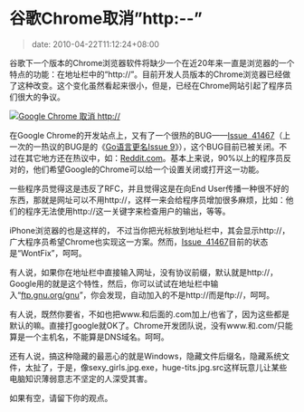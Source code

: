# 谷歌Chrome取消”http:--”
>date: 2010-04-22T11:12:24+08:00


谷歌下一个版本的Chrome浏览器软件将缺少一个在近20年来一直是浏览器的一个特点的功能：在地址栏中的“http://”。目前开发人员版本的Chrome浏览器已经做了这种改变。这个变化虽然看起来很小，但是，已经在Chrome网站引起了程序员们很大的争议。


[![](https://coolshell.cn/wp-content/uploads/2010/04/URL-BAR.png "Google Chrome 取消 http://")](https://coolshell.cn/wp-content/uploads/2010/04/URL-BAR.png)


在Google Chrome的开发站点上，又有了一个很热的BUG——[Issue  41467](https://code.google.com/p/chromium/issues/detail?id=41467)（上一次的一热议的BUG是的《[Go语言更名Issue 9](https://coolshell.cn/articles/1781.html)》），这个BUG目前已被关闭。不过在其它地方还在热议中，如：[Reddit.com](http://www.reddit.com/r/programming/comments/bt0oh/issue_41467_url_bar_no_longer_shows_http/)。基本上来说，90%以上的程序员反对的，他们希望Google的Chrome可以给一个设置关闭或打开这一功能。


一些程序员觉得这是违反了RFC，并且觉得这是在向End User传播一种很不好的东西，那就是网址可以不用http://，这样一来会给程序员增加很多麻烦，比如：他们的程序无法使用http://这一关键字来检查用户的输出，等等。


iPhone浏览器的也是这样的， 不过当你把光标放到地址栏中，其会显示http://，广大程序员希望Chrome也实现这一方案。然而，[Issue  41467](https://code.google.com/p/chromium/issues/detail?id=41467)目前的状态是“WontFix”，呵呵。


有人说，如果你在地址栏中直接输入网址，没有协议前缀，默认就是http://，Google用的就是这个特性，然后，你可以试试在地址栏中输入“[ftp.gnu.org/gnu](ftp://ftp.gnu.org/gnu)”，你会发现，自动加入的不是http://而是ftp://，呵呵。


有人说，既然你要省，不如也把www.和后面的.com加上/也省了，因为这些都是默认的嘛。直接打google就OK了。Chrome开发团队说，没有www.和.com/只能算是一个主机名，不能算是DNS域名。呵呵。


还有人说，搞这种隐藏的最恶心的就是Windows，隐藏文件后缀名，隐藏系统文件，太扯了，于是，像sexy\_girls.jpg.exe，huge-tits.jpg.src这样玩意儿让某些电脑知识薄弱意志不坚定的人深受其害。


如果有空，请留下你的观点。


